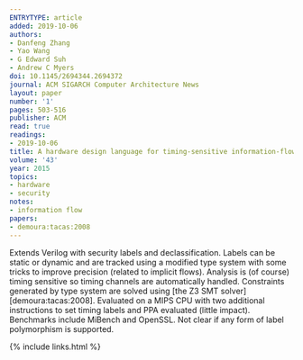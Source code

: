 ```yaml
---
ENTRYTYPE: article
added: 2019-10-06
authors:
- Danfeng Zhang
- Yao Wang
- G Edward Suh
- Andrew C Myers
doi: 10.1145/2694344.2694372
journal: ACM SIGARCH Computer Architecture News
layout: paper
number: '1'
pages: 503-516
publisher: ACM
read: true
readings:
- 2019-10-06
title: A hardware design language for timing-sensitive information-flow security
volume: '43'
year: 2015
topics:
- hardware
- security
notes:
- information flow
papers:
- demoura:tacas:2008
---
```


Extends Verilog with security labels and declassification. Labels can be static or dynamic and are tracked using a modified type system with some tricks to improve precision (related to implicit flows).  Analysis is (of course) timing sensitive so timing channels are automatically handled.
Constraints generated by type system are solved using
[the Z3 SMT solver][demoura:tacas:2008].
Evaluated on a MIPS CPU with two additional instructions to set timing labels and PPA evaluated (little impact).  Benchmarks include MiBench and OpenSSL.
Not clear if any form of label polymorphism is supported.

{% include links.html %}
